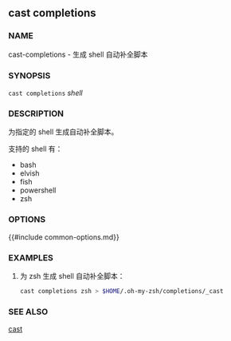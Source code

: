 ## cast completions

### NAME

cast-completions - 生成 shell 自动补全脚本

### SYNOPSIS

``cast completions`` *shell*

### DESCRIPTION

为指定的 shell 生成自动补全脚本。

支持的 shell 有：

- bash
- elvish
- fish
- powershell
- zsh

### OPTIONS

{{#include common-options.md}}

### EXAMPLES

1. 为 zsh 生成 shell 自动补全脚本：
    ```sh
    cast completions zsh > $HOME/.oh-my-zsh/completions/_cast
    ```

### SEE ALSO

[cast](./cast.md)